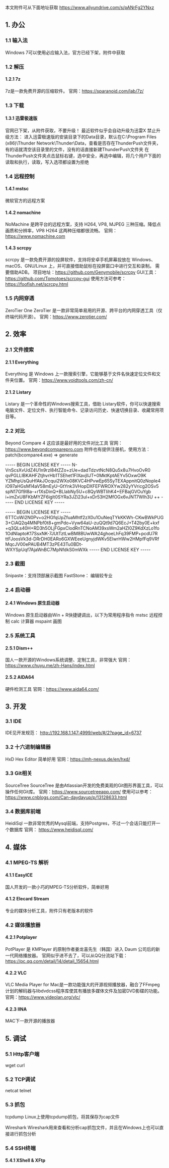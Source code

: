 本文附件可从下面地址获取
https://www.aliyundrive.com/s/pANrFg2YNxz

## 1. 办公

### 1.1 输入法
Windows 7可以使用必应输入法，官方已经下架，附件中获取

### 1.2 解压
#### 1.2.1 7z
7z是一款免费开源的压缩软件。
官网：https://sparanoid.com/lab/7z/

### 1.3 下载
#### 1.3.1 迅雷极速版
官网已下架，从附件获取，不要升级！
最近软件似乎会自动升级为迅雷X
禁止升级方法：
进入迅雷极速版的安装目录下的Data目录，默认在C:\Program Files (x86)\Thunder Network\Thunder\Data，查看是否存在ThunderPush文件夹，有的话就清空该目录里的文件，没有的话直接新建ThunderPush文件夹
在ThunderPush文件夹点击鼠标右键，选中安全，再选中编辑，将几个用户下面的读取和执行，读取，写入选项都设置为拒绝

### 1.4 远程控制
#### 1.4.1 mstsc
微软官方的远程方案

#### 1.4.2 nomachine
NoMachine 是跨平台的远程方案，支持 H264, VP8, MJPEG 三种压缩。降低点画质和分辨率，VP8 H264 这两种压缩都很流畅。
官网：https://www.nomachine.com

#### 1.4.3 scrcpy
scrcpy 是一款免费开源的投屏软件，支持将安卓手机屏幕投放在 Windows、macOS、GNU/Linux 上，并可直接借助鼠标在投屏窗口中进行交互和录制。
需要借助ADB。
项目地址：https://github.com/Genymobile/scrcpy
GUI工具：https://github.com/Tomotoes/scrcpy-gui
使用方法可参考：https://foofish.net/scrcpy.html

### 1.5 内网穿透
ZeroTier One 
ZeroTier 是一款非常简单易用的开源、跨平台的内网穿透工具（仅终端代码开源）。
官网：https://www.zerotier.com/




## 2. 效率

### 2.1 文件搜索
#### 2.1.1 Everything
Everything 是 Windows 上一款搜索引擎，它能够基于文件名快速定位文件和文件夹位置。
官网：https://www.voidtools.com/zh-cn/

#### 2.1.2 Listary
Listary 是一个革命性的Windows搜索工具，借助 Listary软件，你可以快速搜索电脑文件、定位文件、执行智能命令、记录访问历史、快速切换目录、收藏常用项目等。

### 2.2 对比
Beyond Compare 4
这应该是最好用的文件对比工具
官网：https://www.beyondcomparepro.com
附件也有提供注册机，使用方法： patch(bcompare4.exe) => generate

----- BEGIN LICENSE KEY -----
N-VnScsXvUdZ4U1n9rzl84tZZo+zUe+dadTdzvtNcN8Qu5x8u7HvoOvR0
qvPGLLIBKAHFZtjhvrHb1TSEhet1FIXavjllJT+0MktKptAEYv5OxwO9K
YZMhpUsQuHfAkJOcqui2WXo08KVC4HPvwEp65SyTEXAppnitQ0zNople4
iO97aHGsM14aV58mEyU–GtYnk3VHopDXFEFWROXYw282yYVricg2OSv5
spN17Gf9I8a-+r1XsDinQ+BLlabNy5U+c8QyWBTIihK4+EFBajGVOuYgb
i+imZxU8FKbMYZF6iglt0SYRa3JZi23ul+xDr53H2MfOGx6vJNT7WIh3U
++
----- END LICENSE KEY -----

----- BEGIN LICENSE KEY -----
6TTCoWi2N0Pv+o2HGfqUpZfuaMhtf2zX0u1OuNeqTYkKKWh-CKwBWkPUG
3+CiAQ2q4MNPbf0t8+gmPdo+Vyw64aU-zuQQt9d7Q6EcJ+T42by0E+kxf
+q3QLs40H+RD3h5OLjFGpxClodRnTCNoAM39xsWm2aHZI0Z9KdXzLo1fo
1OdNlaptoK17SsxNK-7JUtTztLwBM8BUwWA24ghoeLhFq39FMP+pcdU7R
ttFJoosVk3d-DRrDH0EARo6GXWEeeUgnyjdWKv5ElwrHWw2HMpfFq9VRf
MqcJV00ePAUB4MT3zPE43Tu0BDt-WXYSpUqf7AjaWnBC7MpNfdkS0mWXk
----- END LICENSE KEY -----



### 2.3 截图
Snipaste：支持顶部展示截图
FastStone： 编辑较专业

### 2.4 启动器
####  2.4.1 Windows 原生启动器
Windows 原生启动器由Win + R快捷键调出，以下为常用程序指令
mstsc 远程控制
calc 计算器
mspaint 画图

### 2.5 系统工具
#### 2.5.1 Dism++
国人一款开源的Windows系统调整、定制工具，非常强大
官网：https://www.chuyu.me/zh-Hans/index.html

#### 2.5.2 AIDA64
硬件检测工具
官网：https://www.aida64.com/


## 3. 开发
### 3.1 IDE
IDE见开发规范： http://192.168.1.147:4999/web/#/2?page_id=6737

### 3.2 十六进制编辑器
HxD Hex Editor
简单好用
官网：https://mh-nexus.de/en/hxd/

### 3.3 Git相关
SourceTree
SourceTree 是由Atlassian开发的免费美观的Git图形界面工具，可以操作任何Git库。
官网：https://www.sourcetreeapp.com/
使用可以参考：https://www.cnblogs.com/Can-daydayup/p/13128633.html

### 3.4 数据库前端
HeidiSql
一款非常优秀的Mysql前端，支持Postgres，不过一个会话只能打开一个数据库
官网： https://www.heidisql.com/



## 4. 媒体

### 4.1 MPEG-TS 解析
#### 4.1.1 EasyICE
国人开发的一款小巧的MPEG-TS分析软件，简单好用

#### 4.1.2 Elecard Stream
专业的媒体分析工具，附件只有老版本的软件

### 4.2 媒体播放器
#### 4.2.1 Potplayer
PotPlayer 是 KMPlayer 的原制作者姜龙喜先生（韩国）进入 Daum 公司后的新一代网络播放器。
官网似乎进不去了，可以从QQ分流站下载：https://pc.qq.com/detail/14/detail_15654.html

#### 4.2.2 VLC
VLC Media Player for Mac是一款功能强大的开源视频播放器，融合了FFmpeg计划的解码器与libdvdcss程序库使其有播放多媒体文件及加密DVD影碟的功能。
官网：https://www.videolan.org/vlc/

#### 4.2.3 IINA
MAC下一款开源的播放器

## 5. 调试
### 5.1 Http客户端
wget
curl

### 5.2 TCP调试
netcat
telnet

### 5.3 抓包
tcpdump
Linux上使用tcpdump抓包，将其保存为cap文件

Wireshark
Wireshark用来查看和分析cap抓包文件，并且在Windows上也可以直接进行抓包分析

### 5.4 SSH终端
#### 5.4.1 XShell & XFtp